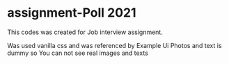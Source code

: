 # assignment-Poll 2021 
This codes was created for Job interview assignment. 

Was used vanilla css and was referenced by Example Ui Photos and text is dummy so You can not see real images and texts
